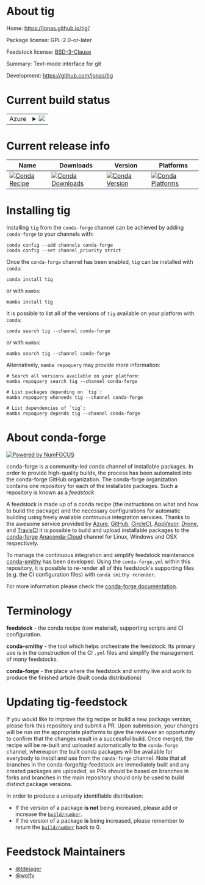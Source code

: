 About tig
=========

Home: https://jonas.github.io/tig/

Package license: GPL-2.0-or-later

Feedstock license: [BSD-3-Clause](https://github.com/conda-forge/tig-feedstock/blob/main/LICENSE.txt)

Summary: Text-mode interface for git

Development: https://github.com/jonas/tig

Current build status
====================


<table>
    
  <tr>
    <td>Azure</td>
    <td>
      <details>
        <summary>
          <a href="https://dev.azure.com/conda-forge/feedstock-builds/_build/latest?definitionId=17389&branchName=main">
            <img src="https://dev.azure.com/conda-forge/feedstock-builds/_apis/build/status/tig-feedstock?branchName=main">
          </a>
        </summary>
        <table>
          <thead><tr><th>Variant</th><th>Status</th></tr></thead>
          <tbody><tr>
              <td>linux_64</td>
              <td>
                <a href="https://dev.azure.com/conda-forge/feedstock-builds/_build/latest?definitionId=17389&branchName=main">
                  <img src="https://dev.azure.com/conda-forge/feedstock-builds/_apis/build/status/tig-feedstock?branchName=main&jobName=linux&configuration=linux_64_" alt="variant">
                </a>
              </td>
            </tr><tr>
              <td>osx_64</td>
              <td>
                <a href="https://dev.azure.com/conda-forge/feedstock-builds/_build/latest?definitionId=17389&branchName=main">
                  <img src="https://dev.azure.com/conda-forge/feedstock-builds/_apis/build/status/tig-feedstock?branchName=main&jobName=osx&configuration=osx_64_" alt="variant">
                </a>
              </td>
            </tr>
          </tbody>
        </table>
      </details>
    </td>
  </tr>
</table>

Current release info
====================

| Name | Downloads | Version | Platforms |
| --- | --- | --- | --- |
| [![Conda Recipe](https://img.shields.io/badge/recipe-tig-green.svg)](https://anaconda.org/conda-forge/tig) | [![Conda Downloads](https://img.shields.io/conda/dn/conda-forge/tig.svg)](https://anaconda.org/conda-forge/tig) | [![Conda Version](https://img.shields.io/conda/vn/conda-forge/tig.svg)](https://anaconda.org/conda-forge/tig) | [![Conda Platforms](https://img.shields.io/conda/pn/conda-forge/tig.svg)](https://anaconda.org/conda-forge/tig) |

Installing tig
==============

Installing `tig` from the `conda-forge` channel can be achieved by adding `conda-forge` to your channels with:

```
conda config --add channels conda-forge
conda config --set channel_priority strict
```

Once the `conda-forge` channel has been enabled, `tig` can be installed with `conda`:

```
conda install tig
```

or with `mamba`:

```
mamba install tig
```

It is possible to list all of the versions of `tig` available on your platform with `conda`:

```
conda search tig --channel conda-forge
```

or with `mamba`:

```
mamba search tig --channel conda-forge
```

Alternatively, `mamba repoquery` may provide more information:

```
# Search all versions available on your platform:
mamba repoquery search tig --channel conda-forge

# List packages depending on `tig`:
mamba repoquery whoneeds tig --channel conda-forge

# List dependencies of `tig`:
mamba repoquery depends tig --channel conda-forge
```


About conda-forge
=================

[![Powered by
NumFOCUS](https://img.shields.io/badge/powered%20by-NumFOCUS-orange.svg?style=flat&colorA=E1523D&colorB=007D8A)](https://numfocus.org)

conda-forge is a community-led conda channel of installable packages.
In order to provide high-quality builds, the process has been automated into the
conda-forge GitHub organization. The conda-forge organization contains one repository
for each of the installable packages. Such a repository is known as a *feedstock*.

A feedstock is made up of a conda recipe (the instructions on what and how to build
the package) and the necessary configurations for automatic building using freely
available continuous integration services. Thanks to the awesome service provided by
[Azure](https://azure.microsoft.com/en-us/services/devops/), [GitHub](https://github.com/),
[CircleCI](https://circleci.com/), [AppVeyor](https://www.appveyor.com/),
[Drone](https://cloud.drone.io/welcome), and [TravisCI](https://travis-ci.com/)
it is possible to build and upload installable packages to the
[conda-forge](https://anaconda.org/conda-forge) [Anaconda-Cloud](https://anaconda.org/)
channel for Linux, Windows and OSX respectively.

To manage the continuous integration and simplify feedstock maintenance
[conda-smithy](https://github.com/conda-forge/conda-smithy) has been developed.
Using the ``conda-forge.yml`` within this repository, it is possible to re-render all of
this feedstock's supporting files (e.g. the CI configuration files) with ``conda smithy rerender``.

For more information please check the [conda-forge documentation](https://conda-forge.org/docs/).

Terminology
===========

**feedstock** - the conda recipe (raw material), supporting scripts and CI configuration.

**conda-smithy** - the tool which helps orchestrate the feedstock.
                   Its primary use is in the construction of the CI ``.yml`` files
                   and simplify the management of *many* feedstocks.

**conda-forge** - the place where the feedstock and smithy live and work to
                  produce the finished article (built conda distributions)


Updating tig-feedstock
======================

If you would like to improve the tig recipe or build a new
package version, please fork this repository and submit a PR. Upon submission,
your changes will be run on the appropriate platforms to give the reviewer an
opportunity to confirm that the changes result in a successful build. Once
merged, the recipe will be re-built and uploaded automatically to the
`conda-forge` channel, whereupon the built conda packages will be available for
everybody to install and use from the `conda-forge` channel.
Note that all branches in the conda-forge/tig-feedstock are
immediately built and any created packages are uploaded, so PRs should be based
on branches in forks and branches in the main repository should only be used to
build distinct package versions.

In order to produce a uniquely identifiable distribution:
 * If the version of a package **is not** being increased, please add or increase
   the [``build/number``](https://docs.conda.io/projects/conda-build/en/latest/resources/define-metadata.html#build-number-and-string).
 * If the version of a package **is** being increased, please remember to return
   the [``build/number``](https://docs.conda.io/projects/conda-build/en/latest/resources/define-metadata.html#build-number-and-string)
   back to 0.

Feedstock Maintainers
=====================

* [@tdejager](https://github.com/tdejager/)
* [@wolfv](https://github.com/wolfv/)

